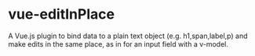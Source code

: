 # vue-editInPlace
 A Vue.js plugin to bind data to a plain text object (e.g. h1,span,label,p) and make edits in the same place, as in for an input field with a v-model.
